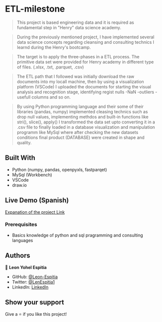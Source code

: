 # ETL-milestone
> This project is based engineering data and it is required as fundamental step in "Henry" data science academy.

> During the previously mentioned project, I have implemented several data science concepts regarding cleansing and consulting technics I learnd during the Henry's bootcamp.

> The target is to apply the three-phases in a ETL process. The primitive data set were provided for Henry academy in different type of files. (.xlsx, .txt, .parquet, .csv)

> The ETL path that I followed was initially download the raw documents into my locall machine, then by using a visualization platform (VSCode) I uploaded the documents for starting the visual analysis and recognition stage, identifying regist nulls -NaN -outliers -usefull columns and so on. 

> By using Python programming language and their  some of their libraries (pandas, numpy) implemented cleasing technics such as drop null values, implementing methdos and built-in functions like stri(), slice(), apply() I transformed the data set upto converting it in a .csv file to finally loaded in a database visualization and manipulation programm like MySql where after checking the new datasets conditions final product (DATABASE) were created in shape and quality.

## Built With

- Python (numpy, pandas, openpyxls, fastparqet)
- MySql (Workbench)
- VSCode
- draw.io

## Live Demo (Spanish)

[Expanation of the project Link](https://livedemo.com)

### Prerequisites

- Basics knowledge of python and sql pragramming and consulting languages


## Authors

👤 **Leon Yohel Espitia**

- GitHub: [@Leon-Espitia](https://github.com/Leon-Espitia)
- Twitter: [@LenEspitia1](https://twitter.com/LenEspitia1)
- LinkedIn: [LinkedIn](https://www.linkedin.com/in/leon-espitia/)



## Show your support

Give a ⭐️ if you like this project!

